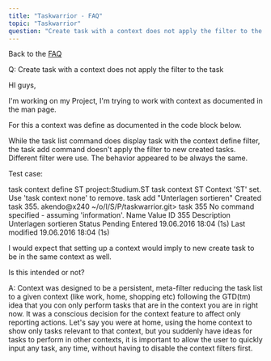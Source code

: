 ```yaml
---
title: "Taskwarrior - FAQ"
topic: "Taskwarrior"
question: "Create task with a context does not apply the filter to the task"
---
```


Back to the [FAQ](/support/faq)

Q: Create task with a context does not apply the filter to the task

HI guys,

 

I'm working on my Project, I'm trying to work with context as documented in the man page.

 

For this a context was define as documented in the code block below.

While the task list command does display task with the context define filter, the task add command doesn't apply the filter to new created tasks. Different filter were use. The behavior appeared to be always the same.

 

Test case:

task context define ST project:Studium.ST
task context ST
Context 'ST' set. Use 'task context none' to remove.
task add "Unterlagen sortieren"
Created task 355.
akendo@x240 ~/o/I/S/P/taskwarrior.git> task 355
No command specified - assuming 'information'.
Name Value 
ID 355
Description Unterlagen sortieren 
Status Pending
Entered 19.06.2016 18:04 (1s) 
Last modified 19.06.2016 18:04 (1s)

 

I would expect that setting up a context would imply to new create task to be in the same context as well.

Is this intended or not?

A: Context was designed to be a persistent, meta-filter reducing the task list to a given context (like work, home, shopping etc) following the GTD(tm) idea that you con only perform tasks that are in the context you are in right now. It was a conscious decision for the context feature to affect only reporting actions. Let's say you were at home, using the home context to show only tasks relevant to that context, but you suddenly have ideas for tasks to perform in other contexts, it is important to allow the user to quickly input any task, any time, without having to disable the context filters first.

